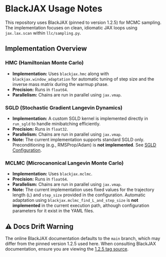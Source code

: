 # BlackJAX Usage Notes

This repository uses BlackJAX (pinned to version 1.2.5) for MCMC sampling. The implementation focuses on clean, idiomatic JAX loops using `jax.lax.scan` within `llc/sampling.py`.

## Implementation Overview

### HMC (Hamiltonian Monte Carlo)

- **Implementation:** Uses `blackjax.hmc` along with `blackjax.window_adaptation` for automatic tuning of step size and the inverse mass matrix during the warmup phase.
- **Precision:** Runs in `float64`.
- **Parallelism:** Chains are run in parallel using `jax.vmap`.

### SGLD (Stochastic Gradient Langevin Dynamics)

- **Implementation:** A custom SGLD kernel is implemented directly in `run_sgld` to handle minibatching efficiently.
- **Precision:** Runs in `float32`.
- **Parallelism:** Chains are run in parallel using `jax.vmap`.
- **Note:** The current implementation supports standard SGLD only. Preconditioning (e.g., RMSProp/Adam) is **not implemented**. See [SGLD Configuration](./sgld.md).

### MCLMC (Microcanonical Langevin Monte Carlo)

- **Implementation:** Uses `blackjax.mclmc`.
- **Precision:** Runs in `float64`.
- **Parallelism:** Chains are run in parallel using `jax.vmap`.
- **Note:** The current implementation uses fixed values for the trajectory length (`L`) and `step_size` provided in the configuration. Automatic adaptation using `blackjax.mclmc_find_L_and_step_size` is **not implemented** in the current execution path, although configuration parameters for it exist in the YAML files.

## ⚠️ Docs Drift Warning

The online BlackJAX documentation defaults to the `main` branch, which may differ from the pinned version 1.2.5 used here. When consulting BlackJAX documentation, ensure you are viewing the [1.2.5 tag source](https://github.com/blackjax-devs/blackjax/tree/1.2.5).